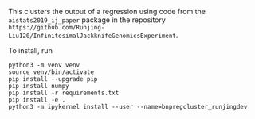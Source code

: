 This clusters the output of a regression using code from the
``aistats2019_ij_paper`` package in the repository
``https://github.com/Runjing-Liu120/InfinitesimalJackknifeGenomicsExperiment``.

To install, run

~~~
python3 -m venv venv
source venv/bin/activate
pip install --upgrade pip
pip install numpy
pip install -r requirements.txt
pip install -e .
python3 -m ipykernel install --user --name=bnpregcluster_runjingdev
~~~
